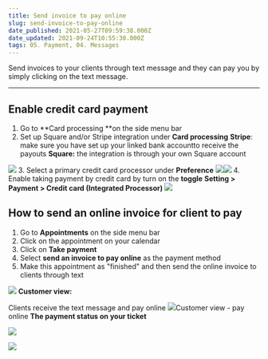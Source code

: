 ```yaml
---
title: Send invoice to pay online
slug: send-invoice-to-pay-online
date_published: 2021-05-27T09:59:38.000Z
date_updated: 2021-09-24T10:55:30.000Z
tags: 05. Payment, 04. Messages
---
```


Send invoices to your clients through text message and they can pay you by simply clicking on the text message.

---

## Enable credit card payment

1. Go to **Card processing  **on the side menu bar
2. Set up Square and/or Stripe integration under **Card processing**
**Stripe**: make sure you have set up your linked bank accountto receive the payouts
**Square:** the integration is through your own Square account

![](__GHOST_URL__/content/images/2021/09/CleanShot-2021-09-12-at-10.48.42@2x.png)
3. Select a primary credit card processor under **Preference**
![](__GHOST_URL__/content/images/2021/09/CleanShot-2021-09-12-at-10.50.59@2x.png)![](__GHOST_URL__/content/images/2021/08/Screenshot-12.19.35.png)
4. Enable taking payment by credit card by turn on the **toggle**
**Setting > Payment > Credit card (Integrated Processor)**
![](__GHOST_URL__/content/images/2021/08/Screenshot-12.22.02.png)
## How to send an online invoice for client to pay

1. Go to **Appointments** on the side menu bar
2. Click on the appointment on your calendar 
3. Click on **Take payment**
4. Select **send an invoice to pay online** as the payment method
5. Make this appointment as "finished" and then send the online invoice to clients through text

![](__GHOST_URL__/content/images/2021/08/Screenshot-11.49.36.gif)
**Customer view:**

Clients receive the text message and pay online 
![](__GHOST_URL__/content/images/2021/08/pay-online-1.png)Customer view - pay online
**The payment status on your ticket**

![](__GHOST_URL__/content/images/2021/08/Screenshot-12.07.42.png)

![](__GHOST_URL__/content/images/2021/08/Screenshot-12.08.04.png)
